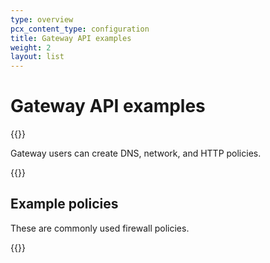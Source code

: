 ```yaml
---
type: overview
pcx_content_type: configuration
title: Gateway API examples
weight: 2
layout: list
---
```


# Gateway API examples

{{<content-column>}}

Gateway users can create DNS, network, and HTTP policies.

{{</content-column>}}

## Example policies

These are commonly used firewall policies.

{{<list-examples directory="/cloudflare-one/api-terraform/gateway-api-examples/">}}
